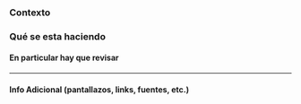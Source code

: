 ### Contexto

### Qué se esta haciendo

#### En particular hay que revisar


-----------
#### Info Adicional (pantallazos, links, fuentes, etc.)
